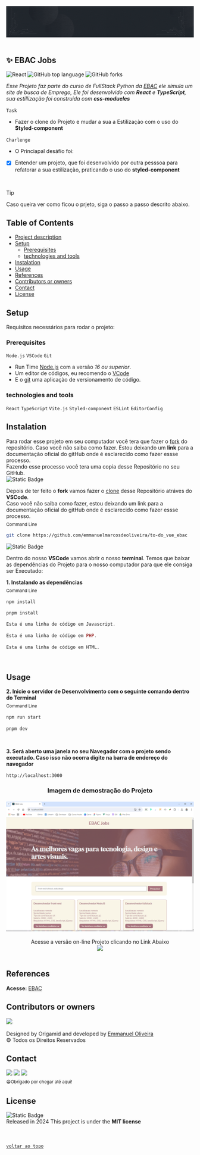 <!-- Banner de Apresentação -->
 <img src="https://github.com/emmanuelmarcosdeoliveira/servidor-estatico/blob/main/banner-github.gif" alt="banner-github">
<br>
<br>

<!-- Titulo do Projeto -->

## ✨ EBAC Jobs

<!-- <img alt="GitHub Forks" src="https://img.shields.io/github/forks/emmanuelmarcosdeoliveira/portfolio-github"/>
<br> -->

![React](https://img.shields.io/badge/--path?style=plastic&logo=React&logoColor=%2358C4DC&logoSize=auto&label=React.js&labelColor=black&color=%2358C4DC&link=https%3A%2F%2Fpt-br.react.dev%2F)
![GitHub top language](https://img.shields.io/github/languages/top/emmanuelmarcosdeoliveira/ebac-jobs?style=plastic&labelColor=%23000)
![GitHub forks](https://img.shields.io/github/forks/emmanuelmarcosdeoliveira/js-slide-origamid?style=plastic&labelColor=%23000)

_Esse Projeto faz parte do curso de FullStack Python da [EBAC](https://ebaconline.com.br/) ele simula um site de busca de Emprego, Ele foi desenvolvido com **React** e **TypeScript**, sua estillizaçào foi construida com **css-modueles**_

`Task`

- Fazer o clone do Projeto e mudar a sua a Estilizaçào com o uso do **Styled-component**

`Charlenge`

- O Princiapal desáfio foi:

- [x] Entender um projeto, que foi desenvolvido por outra pesssoa para refatorar a sua estilizaçào, praticando o uso do **styled-component**
<br>

> [!Tip]
> Caso queira ver como ficou o prjeto, siga o passo a passo descrito abaixo.

<!-- Menu -->

## Table of Contents

- [Project description](#-portfólio-github)
- [Setup](#setup)
  - [Prerequisites](#prerequisites)
  - [technologies and tools](#technologies-and-tools)
- [Instalation](#instalation)
- [Usage](#usage)
- [References](#references)
- [Contributors or owners](#contributors-or-owners)
- [Contact](#contact)
- [License](#license)

<!-- Setup do Projeto -->

## Setup

Requisitos necessários para rodar o projeto:<br>

<!-- ### Recommended IDE Setup

[VSCode](https://code.visualstudio.com/) + [Volar](https://marketplace.visualstudio.com/items?itemName=Vue.volar) (and disable Vetur) + [TypeScript Vue Plugin (Volar)](https://marketplace.visualstudio.com/items?itemName=Vue.vscode-typescript-vue-plugin). -->

### Prerequisites

`Node.js` `VSCode` `Git`

- Run Time [Node.js](https://nodejs.org/en/) com a versão _16 ou superior_.<br>
- Um editor de códigos, eu recomendo o [VCode](https://code.visualstudio.com/)<br>
- E o [git](https://git-scm.com/downloads) uma aplicaçào de versionamento de código.

### technologies and tools

`React` `TypeScript` `Vite.js` `Styled-component` `ESLint` `EditorConfig`

<!-- Bagde dos Repositórios, Node.js Git e Vscode -->
<!-- <img src="https://img.shields.io/badge/Node.js-43853D?style=for-the-badge&logo=node.js&logoColor=white" alt="Node.js"/>
<img src="https://img.shields.io/badge/git-%23F05033.svg?style=for-the-badge&logo=git&logoColor=white" alt="VSCode"/>
<img src="https://img.shields.io/badge/Visual%20Studio%20Code-0078d7.svg?style=for-the-badge&logo=visual-studio-code&logoColor=white"/> -->

## Instalation

Para rodar esse projeto em seu computador você tera que fazer o [fork](https://docs.github.com/pt/pull-requests/collaborating-with-pull-requests/working-with-forks/fork-a-repo) do repositório. Caso você não saiba como fazer. Estou deixando um **link** para a documentação oficial do gitHub onde é esclarecido como fazer essse processo.<br> Fazendo esse processo você tera uma copia desse Repositório no seu GitHub.
<br>
<img alt="Static Badge" src="https://img.shields.io/badge/-path?style=social&logo=git&label=GitHub%20Docs&color=%23000">
<a href="https://docs.github.com/pt/pull-requests/collaborating-with-pull-requests/working-with-forks/fork-a-repo"></a>

Depois de ter feito o **fork** vamos fazer o [clone](https://docs.github.com/pt/repositories/creating-and-managing-repositories/cloning-a-repository) desse Repositório atráves do **VSCode**. </br>
Caso você não saiba como fazer, estou deixando um link para a documentação oficial do gitHub onde é esclarecido como fazer essse processo.
<br>
<sub>Command Line</sub>

```bash
git clone https://github.com/emmanuelmarcosdeoliveira/to-do_vue_ebac
```

<img alt="Static Badge" src="https://img.shields.io/badge/-path?style=social&logo=git&label=GitHub%20Docs&color=%23000">
<a href="https://docs.github.com/pt/repositories/creating-and-managing-repositories/cloning-a-repository"></a>

Dentro do nosso **VSCode** vamos abrir o nosso **terminal**. Temos que baixar as dependências do Projeto para o nosso computador para que ele consiga ser Executado:

**1. Instalando as dependências**<br>
<sub>Command Line</sub>

~~~npm
npm install
~~~

~~~pnpm
pnpm install
~~~


~~~javascript
Esta é uma linha de código em Javascript.
~~~

~~~php
Esta é uma linha de código em PHP.
~~~

~~~html
Esta é uma linha de código em HTML.
~~~

<!-- Bagde das Tecnologias-->

<!-- <div align='left'>
<img src="https://img.shields.io/badge/React-20232A?style=for-the-badge&logo=react&logoColor=61DAFB" alt="React"/>
<img src="https://img.shields.io/badge/TypeScript-007ACC?style=for-the-badge&logo=typescript&logoColor=white"/>
<img src="https://img.shields.io/badge/eslint-3A33D1?style=for-the-badge&logo=eslint&logoColor=white"/>
<img src="https://img.shields.io/badge/prettier-1A2C34?style=for-the-badge&logo=prettier&logoColor=F7BA3E"/>
<img src="https://img.shields.io/badge/styled--components-DB7093?style=for-the-badge&logo=styled-components&logoColor=white"/> -->
<br>

## Usage

**2. Inicie o servidor de Desenvolvimento com o seguinte comando dentro do Terminal**<br>
<sub>Command Line</sub>

~~~bash
npm run start
~~~

~~~pnpm
pnpm dev
~~~

<br>

**3. Será aberto uma janela no seu Navegador com o projeto sendo executado.
Caso isso não ocorra digite na barra de endereço do navegador**

```shell
http://localhost:3000

```

 <!-- Imagem de Demostração -->
<h3 align="center"> Imagem de demostração do Projeto

</br>
</br>

<img src="./public/print--project.png" alt="Print do Projeto"/>
</h3>

<!-- Video de Demostraçào -->
 <!-- <h3 align="center">📽️project demonstration video</h3> -->

 <div align="center">
Acesse a versão on-line Projeto clicando no Link Abaixo
<br>
<a href="https://to-do-vue-xi-pink.vercel.app/">
<img src="https://img.shields.io/badge/Vercel-000000?style=for-the-badge&logo=vercel&logoColor=white"/></a>

</div>
<br>

## References

**Acesse:** [EBAC](https://ebaconline.com.br/)

## Contributors or owners

<img height="96px" src="https://www.github.com/emmanuelmarcosdeoliveira.png">

Designed by Origamid and developed by [Emmanuel Oliveira](https://www.linkedin.com/feed/?trk=homepage-basic_sign-in-submit)<br>
&copy; Todos os Direitos Reservados

## Contact

<a href ="https://wa.me/5511968336094"><img src="https://img.shields.io/badge/WhatsApp-25D366?style=for-the-badge&logo=whatsapp&logoColor=white"></a>
<a href = "mailto:oliveira.devfullstack@gmail.com"><img src="https://img.shields.io/badge/-Gmail-%23333?style=for-the-badge&logo=gmail&logoColor=white" target="_blank"></a>
<a href="https://www.linkedin.com/in/oliveira-marcos-emmanuel?lipi=urn%3Ali%3Apage%3Ad_flagship3_profile_view_base_contact_details%3BUetG4s3ZT76Byt3XWdZ2Tg%3D%3D" target="_blank"><img src="https://img.shields.io/badge/-LinkedIn-%230077B5?style=for-the-badge&logo=linkedin&logoColor=white" target="_blank"></a><br>
<sub>😁Obrigado por chegar até aqui!<sub>

## License

![Static Badge](https://img.shields.io/badge/--path?style=plastic&logo=mit&logoSize=auto&label=license%20MIT&labelColor=%23555555&color=%2397CA00)<br>
Released in 2024 This project is under the **MIT license**<br>
<br>
<br>

[`voltar ao topo`](#-portfólio-github)
